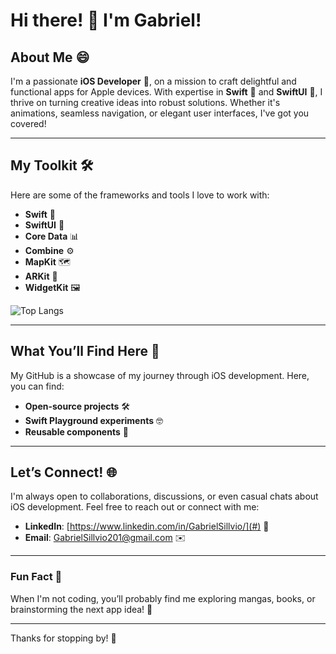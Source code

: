 # Hi there! 👋 I'm Gabriel!

## About Me 😄
I'm a passionate **iOS Developer** 📱, on a mission to craft delightful and functional apps for Apple devices. With expertise in **Swift** 🦅 and **SwiftUI** 🎨, I thrive on turning creative ideas into robust solutions. Whether it's animations, seamless navigation, or elegant user interfaces, I've got you covered!

---

## My Toolkit 🛠️
Here are some of the frameworks and tools I love to work with:

- **Swift** 🦅 
- **SwiftUI** 🎨
- **Core Data** 📊
- **Combine** ⚙️
- **MapKit** 🗺️
- **ARKit** 🌟
- **WidgetKit** 🖼️

![Top Langs](https://github-readme-stats.vercel.app/api/top-langs/?username=paciosdev&layout=compact&theme=tokyonight&hide_border=true&border_radius=5&card_width=500&background=56%2C0EEBE9%2C078BEB)

---

## What You’ll Find Here 🚀
My GitHub is a showcase of my journey through iOS development. Here, you can find:

- **Open-source projects** 🛠️
- **Swift Playground experiments** 🤓
- **Reusable components** 🔧

---

## Let’s Connect! 🌐
I'm always open to collaborations, discussions, or even casual chats about iOS development. Feel free to reach out or connect with me:

- **LinkedIn**: [https://www.linkedin.com/in/GabrielSillvio/](#) 🔗
- **Email**: GabrielSillvio201@gmail.com ✉️

---

### Fun Fact 🥳
When I'm not coding, you’ll probably find me exploring mangas, books, or brainstorming the next app idea! 💭

---

Thanks for stopping by! 🌟
